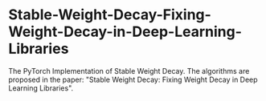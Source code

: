 # Stable-Weight-Decay-Fixing-Weight-Decay-in-Deep-Learning-Libraries
The PyTorch Implementation of Stable Weight Decay. The algorithms are proposed in the paper: "Stable Weight Decay: Fixing Weight Decay in Deep Learning Libraries".
